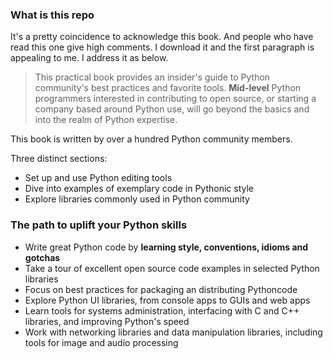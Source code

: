 ### What is this repo

It's a pretty coincidence to acknowledge this book. And people who have read this one give high comments. I download it and the first paragraph is appealing to me. I address it as below.



> This practical book provides an insider's guide to Python community's best practices and favorite tools. **Mid-level** Python programmers interested in contributing to open source, or starting a company based around Python use, will go beyond the basics and into the realm of Python expertise.



This book is written by over a hundred Python community members.

Three distinct sections:

- Set up and use Python editing tools
- Dive into examples of exemplary code in Pythonic style
- Explore libraries commonly used in Python community



### The path to uplift your Python skills

- Write great Python code by **learning style, conventions, idioms and gotchas** 
- Take a tour of excellent open source code examples in selected Python libraries
- Focus on best practices for packaging an distributing Pythoncode
- Explore Python UI libraries, from console apps to GUIs and web apps
- Learn tools for systems administration, interfacing with C and C++ libraries, and improving Python's speed
- Work with networking libraries and data manipulation libraries, including tools for image and audio processing




